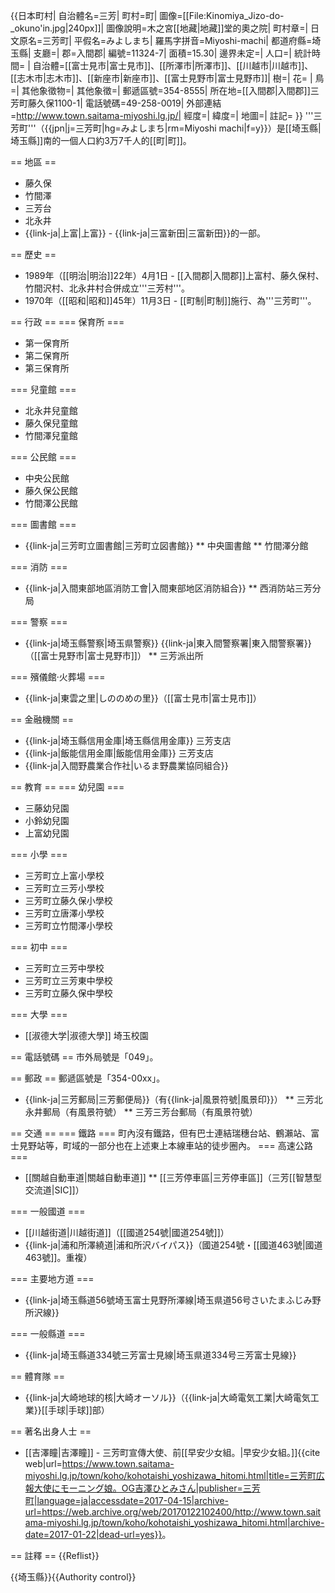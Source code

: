 {{日本町村|
自治體名=三芳|
町村=町|
圖像=[[File:Kinomiya_Jizo-do-_okuno'in.jpg|240px]]|
圖像說明=木之宮[[地藏|地藏]]堂的奧之院|
町村章=|
日文原名=三芳町|
平假名=みよしまち|
羅馬字拼音=Miyoshi-machi|
都道府縣=埼玉縣|
支廳=|
郡=入間郡|
編號=11324-7|
面積=15.30|
邊界未定=|
人口=|
統計時間= |
自治體=[[富士見市|富士見市]]、[[所澤市|所澤市]]、[[川越市|川越市]]、<br>[[志木市|志木市]]、[[新座市|新座市]]、[[富士見野市|富士見野市]]|
樹=|
花= |
鳥=|
其他象徵物=|
其他象徵=|
郵遞區號=354-8555|
所在地=[[入間郡|入間郡]]三芳町藤久保1100-1|
電話號碼=49-258-0019|
外部連結=http://www.town.saitama-miyoshi.lg.jp/|
經度=|
緯度=|
地圖=|
註記=
}}
'''三芳町'''（{{jpn|j=三芳町|hg=みよしまち|rm=Miyoshi machi|f=y}}）是[[埼玉縣|埼玉縣]]南的一個人口約3万7千人的[[町|町]]。

== 地區 ==
* 藤久保
* 竹間澤
* 三芳台
* 北永井
* {{link-ja|上富|上富}} - {{link-ja|三富新田|三富新田}}的一部。

== 歷史 ==
* 1989年（[[明治|明治]]22年）4月1日 - [[入間郡|入間郡]]上富村、藤久保村、竹間沢村、北永井村合併成立'''三芳村'''。
* 1970年（[[昭和|昭和]]45年）11月3日 - [[町制|町制]]施行、為'''三芳町'''。

== 行政 ==
=== 保育所 ===
* 第一保育所
* 第二保育所
* 第三保育所

=== 兒童館 ===
* 北永井兒童館
* 藤久保兒童館
* 竹間澤兒童館

=== 公民館 ===
* 中央公民館
* 藤久保公民館
* 竹間澤公民館

=== 圖書館 ===
* {{link-ja|三芳町立圖書館|三芳町立図書館}}
** 中央圖書館
** 竹間澤分館

=== 消防 ===
* {{link-ja|入間東部地區消防工會|入間東部地区消防組合}}
** 西消防站三芳分局

=== 警察 ===
* {{link-ja|埼玉縣警察|埼玉県警察}} {{link-ja|東入間警察署|東入間警察署}}（[[富士見野市|富士見野市]]）
** 三芳派出所

=== 殯儀館·火葬場 ===
* {{link-ja|東雲之里|しののめの里}}（[[富士見市|富士見市]]）

== 金融機關 ==
* {{link-ja|埼玉縣信用金庫|埼玉縣信用金庫}} 三芳支店
* {{link-ja|飯能信用金庫|飯能信用金庫}} 三芳支店
* {{link-ja|入間野農業合作社|いるま野農業協同組合}}

== 教育 ==
=== 幼兒園 ===
* 三藤幼兒園
* 小鈴幼兒園
* 上富幼兒園

=== 小學 ===
* 三芳町立上富小學校
* 三芳町立三芳小學校
* 三芳町立藤久保小學校
* 三芳町立唐澤小學校
* 三芳町立竹間澤小學校

=== 初中 ===
* 三芳町立三芳中學校
* 三芳町立三芳東中學校
* 三芳町立藤久保中學校

=== 大學 ===
* [[淑德大学|淑德大學]] 埼玉校園

== 電話號碼 ==
市外局號是「049」。

== 郵政 ==
郵遞區號是「354-00xx」。
* {{link-ja|三芳郵局|三芳郵便局}}（有{{link-ja|風景符號|風景印}}）
** 三芳北永井郵局（有風景符號）
** 三芳三芳台郵局（有風景符號）

== 交通 ==
=== 鐵路 ===
町內沒有鐵路，但有巴士連結瑞穗台站、鶴瀨站、富士見野站等，町域的一部分也在上述東上本線車站的徒步圈內。
=== 高速公路 ===
* [[關越自動車道|關越自動車道]]
** [[三芳停車區|三芳停車區]]（三芳[[智慧型交流道|SIC]]）

=== 一般國道 ===
* [[川越街道|川越街道]]（[[國道254號|國道254號]]）
* {{link-ja|浦和所澤繞道|浦和所沢バイパス}}（國道254號・[[國道463號|國道463號]]。重複）

=== 主要地方道 ===
* {{link-ja|埼玉縣道56號埼玉富士見野所澤線|埼玉県道56号さいたまふじみ野所沢線}}

=== 一般縣道 ===
* {{link-ja|埼玉縣道334號三芳富士見線|埼玉県道334号三芳富士見線}}

== 體育隊 ==
* {{link-ja|大崎地球的核|大崎オーソル}}（{{link-ja|大崎電気工業|大崎電気工業}}[[手球|手球]]部）

== 著名出身人士 ==
* [[吉澤瞳|吉澤瞳]] - 三芳町宣傳大使、前[[早安少女組。|早安少女組。]]<ref>{{cite web|url=https://www.town.saitama-miyoshi.lg.jp/town/koho/kohotaishi_yoshizawa_hitomi.html|title=三芳町広報大使にモーニング娘。OG吉澤ひとみさん|publisher=三芳町|language=ja|accessdate=2017-04-15|archive-url=https://web.archive.org/web/20170122102400/http://www.town.saitama-miyoshi.lg.jp/town/koho/kohotaishi_yoshizawa_hitomi.html|archive-date=2017-01-22|dead-url=yes}}</ref>。

== 註釋 ==
{{Reflist}}

{{埼玉縣}}{{Authority control}}